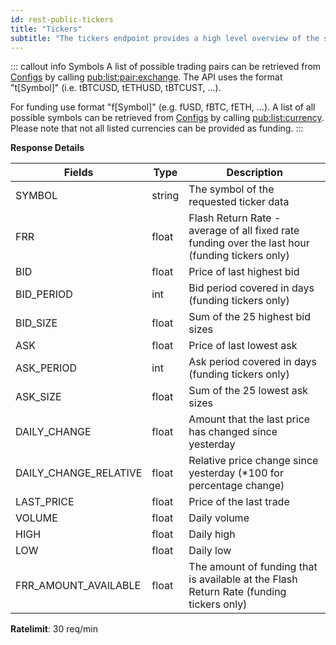 ```yaml
---
id: rest-public-tickers
title: "Tickers"
subtitle: "The tickers endpoint provides a high level overview of the state of the market. It shows the current best bid and ask, the last traded price, as well as information on the daily volume and price movement over the last day. The endpoint can retrieve multiple tickers with a single query."
---
```


::: callout info Symbols
A list of possible trading pairs can be retrieved from [Configs](ref:rest-public-conf) by calling [pub:list:pair:exchange](https://api-pub.bitfinex.com/v2/conf/pub:list:pair:exchange). The API uses the format "t[Symbol]" (i.e. tBTCUSD, tETHUSD, tBTCUST, ...).

For funding use format "f[Symbol]" (e.g. fUSD, fBTC, fETH, ...). A list of all possible symbols can be retrieved from [Configs](ref:rest-public-conf) by calling [pub:list:currency](https://api-pub.bitfinex.com/v2/conf/pub:list:currency). Please note that not all listed currencies can be provided as funding.
:::


**Response Details**

Fields | Type | Description
--- | --- | ---
SYMBOL | string | The symbol of the requested ticker data
FRR  |  float  |  Flash Return Rate - average of all fixed rate funding over the last hour (funding tickers only)
BID  |  float  |  Price of last highest bid
BID_PERIOD  |  int  |  Bid period covered in days (funding tickers only)
BID_SIZE  |  float  |  Sum of the 25 highest bid sizes
ASK  |  float  |  Price of last lowest ask
ASK_PERIOD  |  int  |  Ask period covered in days (funding tickers only)
ASK_SIZE  |  float  |  Sum of the 25 lowest ask sizes
DAILY_CHANGE  |  float  |  Amount that the last price has changed since yesterday
DAILY_CHANGE_RELATIVE  |  float  |  Relative price change since yesterday (*100 for percentage change)
LAST_PRICE  |  float  |  Price of the last trade
VOLUME  |  float  |  Daily volume
HIGH  |  float  |  Daily high
LOW  |  float  |  Daily low
FRR_AMOUNT_AVAILABLE | float | The amount of funding that is available at the Flash Return Rate (funding tickers only)

**Ratelimit**: 30 req/min
